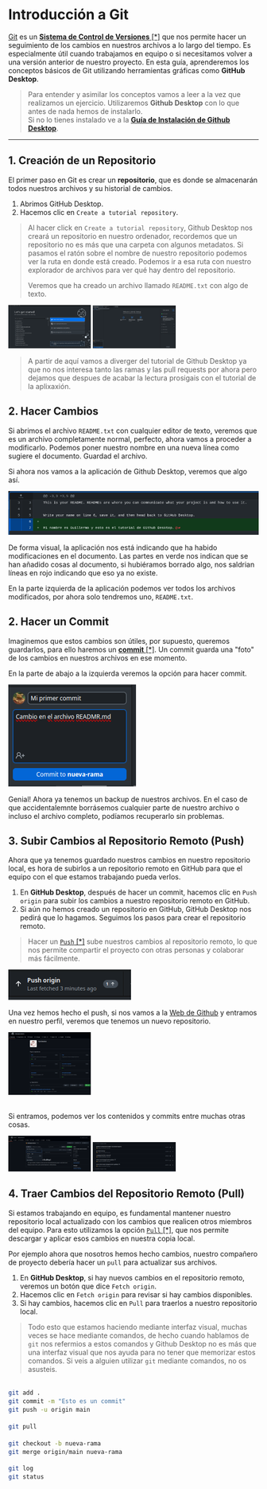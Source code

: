 <!-- # Git

[Git](https://git-scm.com/) es un [Sistema de Control de Versiones [*]](concepts.md#sistema-de-control-de-versiones) que nos permite gestionar y hacer un seguimiento de los cambios en nuestros archivos a lo largo del tiempo. Es utilizado para mantener un historial de modificaciones, facilitando la colaboración en proyectos de software.

> Git es extenso y complejo aunque hay mucha [documentación](https://git-scm.com/docs) y tutoriales.

> Es un software [FOSS](https://git-scm.com/about/free-and-open-source) y es utilizado por grandes empresas en el sector tecnológico como Google, Linkedin, Netflix, Twitter o Linux entre otras, puedes ver más información en su [página principal](https://git-scm.com/).

> Como curiosidad, uno de sus creadores es [Linus Torvals](https://es.wikipedia.org/wiki/Linus_Torvalds), padre del Kernel de Linux. -->

# Introducción a Git

[Git](https://git-scm.com/) es un [**Sistema de Control de Versiones** [*]](concepts.md#sistema-de-control-de-versiones) que nos permite hacer un seguimiento de los cambios en nuestros archivos a lo largo del tiempo. Es especialmente útil cuando trabajamos en equipo o si necesitamos volver a una versión anterior de nuestro proyecto. En esta guía, aprenderemos los conceptos básicos de Git utilizando herramientas gráficas como **GitHub Desktop**.

> Para entender y asimilar los conceptos vamos a leer a la vez que realizamos un ejercicio. Utilizaremos **Github Desktop** con lo que antes de nada hemos de instalarlo.  
> Si no lo tienes instalado ve a la [**Guía de Instalación de Github Desktop**](github-desktop-install.md).


---

## 1. Creación de un Repositorio

El primer paso en Git es crear un **repositorio**, que es donde se almacenarán todos nuestros archivos y su historial de cambios.

1. Abrimos GitHub Desktop.
2. Hacemos clic en `Create a tutorial repository`.

> Al hacer click en `Create a tutorial repository`, Github Desktop nos creará un repositorio en nuestro ordenador, recordemos que un repositorio no es más que una carpeta con algunos metadatos. Si pasamos el ratón sobre el nombre de nuestro repositorio podemos ver la ruta en donde está creado. Podemos ir a esa ruta con nuestro explorador de archivos para ver qué hay dentro del repositorio.
>
> Veremos que ha creado un archivo llamado `README.txt` con algo de texto.

<img src="assets/images/gd-start-tutorial.png" alt="Create a repositorio tutorial" width="33%" />
<img src="assets/images/gd-tutorial-whereis.png" alt="Localizar repositorio" width="33%" />


> A partir de aquí vamos a diverger del tutorial de Github Desktop ya que no nos interesa tanto las ramas y las pull requests por ahora pero dejamos que despues de acabar la lectura prosigais con el tutorial de la aplixaxión.

## 2. Hacer Cambios

Si abrimos el archivo `README.txt` con cualquier editor de texto, veremos que es un archivo completamente normal, perfecto, ahora vamos a proceder a modificarlo. Podemos poner nuestro nombre en una nueva línea como sugiere el documento. Guardad el archivo.

Si ahora nos vamos a la aplicación de Github Desktop, veremos que algo así.

<img src="assets/images/gd-file-changes.png" alt="Create a repositorio tutorial" />

De forma visual, la aplicación nos está indicando que ha habido modificaciones en el documento. Las partes en verde nos indican que se han añadido cosas al documento, si hubiéramos borrado algo, nos saldrian líneas en rojo indicando que eso ya no existe.

En la parte izquierda de la aplicación podemos ver todos los archivos modificados, por ahora solo tendremos uno, `README.txt`.


## 2. Hacer un Commit

Imaginemos que estos cambios son útiles, por supuesto, queremos guardarlos, para ello haremos un [**commit** [*]](concepts.md#commit). Un commit guarda una "foto" de los cambios en nuestros archivos en ese momento.

En la parte de abajo a la izquierda veremos la opción para hacer commit.

<img src="assets/images/gd-first-commit.png" alt="Hacer un commit" />

Genial! Ahora ya tenemos un backup de nuestros archivos. En el caso de que accidentalemnte borrásemos cualquier parte de nuestro archivo o incluso el archivo completo, podíamos recuperarlo sin problemas.


## 3. Subir Cambios al Repositorio Remoto (Push)

Ahora que ya tenemos guardado nuestros cambios en nuestro repositorio local, es hora de subirlos a un repositorio remoto en GitHub para que el equipo con el que estamos trabajando pueda verlos.


1. En **GitHub Desktop**, después de hacer un commit, hacemos clic en `Push origin` para subir los cambios a nuestro repositorio remoto en GitHub.
2. Si aún no hemos creado un repositorio en GitHub, GitHub Desktop nos pedirá que lo hagamos. Seguimos los pasos para crear el repositorio remoto.

> Hacer un [`Push` [*]](concepts.md#push) sube nuestros cambios al repositorio remoto, lo que nos permite compartir el proyecto con otras personas y colaborar más fácilmente.

<img src="assets/images/gd-push-origin.png" alt="Hacer un push" />

Una vez hemos hecho el push, si nos vamos a la [Web de Github](https://github.com/) y entramos en nuestro perfil, veremos que tenemos un nuevo repositorio.

<img src="assets/images/gh-repos.png" alt="Github repos" width="33%" />
<br>
<br>

Si entramos, podemos ver los contenidos y commits entre muchas otras cosas.

<img src="assets/images/gh-repo.png" alt="Github commits" width="33%" />
<img src="assets/images/gh-commits.png" alt="Github commits" width="33%" />



## 4. Traer Cambios del Repositorio Remoto (Pull)

Si estamos trabajando en equipo, es fundamental mantener nuestro repositorio local actualizado con los cambios que realicen otros miembros del equipo. Para esto utilizamos la opción [`Pull` [*]](concepts.md#pull), que nos permite descargar y aplicar esos cambios en nuestra copia local.

Por ejemplo ahora que nosotros hemos hecho cambios, nuestro compañero de proyecto debería hacer un `pull` para actualizar sus archivos.

1. En **GitHub Desktop**, si hay nuevos cambios en el repositorio remoto, veremos un botón que dice `Fetch origin`.
2. Hacemos clic en `Fetch origin` para revisar si hay cambios disponibles.
3. Si hay cambios, hacemos clic en `Pull` para traerlos a nuestro repositorio local.


> Todo esto que estamos haciendo mediante interfaz visual, muchas veces se hace mediante comandos, de hecho cuando hablamos de `git` nos refermios a estos comandos y Github Desktop no es más que una interfaz visual que nos ayuda para no tener que memorizar estos comandos. Si veis a alguien utilizar `git` mediante comandos, no os asusteis.

```bash

git add .
git commit -m "Esto es un commit"
git push -u origin main

git pull

git checkout -b nueva-rama
git merge origin/main nueva-rama

git log
git status

```